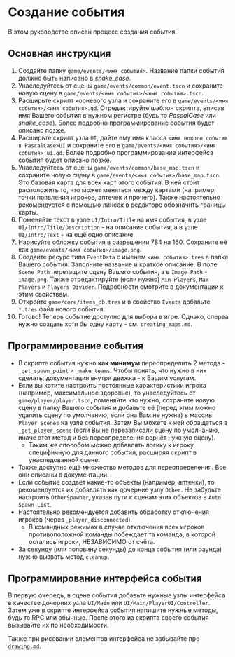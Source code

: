# Создание события

В этом руководстве описан процесс создания события.

## Основная инструкция

1. Создайте папку `game/events/<имя события>`. Название папки события должно быть написано в *snake_case*.
2. Унаследуйтесь от сцены `game/events/common/event.tscn` и сохраните новую сцену в `game/events/<имя события>/<имя события>.tscn`.
3. Расширьте скрипт корневого узла и сохраните его в `game/events/<имя события>/<имя события>.gd`. Отредактируйте шаблон скрипта, вписав имя Вашего события в нужном регистре (будь то *PascalCase* или *snake_case*). Более подробно программирование события будет описано позже.
4. Расширьте скрипт узла `UI`, дайте ему имя класса `<имя нового события в PascalCase>UI` и сохраните его в `game/events/<имя события>/<имя события>_ui.gd`. Более подробно программирование интерфейса события будет описано позже.
5. Унаследуйтесь от сцены `game/events/common/base_map.tscn` и сохраните новую сцену в `game/events/<имя события>/base_map.tscn`. Это базовая карта для всех карт этого события. В ней стоит расположить то, что может меняться между картами (например, точки появления игроков, аптечек и прочего). Также настоятельно рекомендуется с помощью линеек в редакторе обозначить границы карты.
6. Поменяйте текст в узле `UI/Intro/Title` на имя события, в узле `UI/Intro/Title/Description` - на описание события, а в узле `UI/Intro/Text` - на ещё одно описание.
6. Нарисуйте обложку события в разрешении 784 на 160. Сохраните её как `game/events/<имя события>/image.png`.
7. Создайте ресурс типа `EventData` с именем `<имя события>.tres` в папке Вашего события. Заполните название и краткое описание. В поле `Scene Path` перетащите сцену Вашего события, а в `Image Path` - `image.png`. Также отредактируйте (если нужно) `Min Players`, `Max Players` и `Players Divider`. Подробности смотрите в документации к этим свойствам.
8. Откройте `game/core/items_db.tres` и в свойство `Events` добавьте `*.tres` файл нового события.
9. Готово! Теперь событие доступно для выбора в игре. Однако, сперва нужно создать хотя бы одну карту - см. `creating_maps.md`.

## Программирование события

- В скрипте события нужно **как минимум** переопределить 2 метода - `_get_spawn_point` и `_make_teams`. Чтобы понять, что нужно в них сделать, документация внутри движка - к Вашим услугам.
- Если вы хотите настроить постоянные характеристики игрока (например, максимальное здоровье), то унаследуйтесь от `game/player/player.tscn`, поменяйте что нужно, сохраните новую сцену в папку Вашего события и добавьте её (перед этим можно удалить сцену по умолчанию, если она Вам не нужна) в массив `Player Scenes` на узле события. Затем Вы можете к ней обращаться в `_get_player_scene` (если Вы не перезаписали сцену по умолчанию, иначе этот метод и без переопределения вернёт нужную сцену).
    - Таким же способом можно добавлять логику к игроку, специфичную для данного события, расширяя скрипт в унаследованной сцене.
- Также доступно ещё множество методов для переопределения. Все они описаны в документации.
- Если событие создаёт какие-то объекты (например, аптечки), то рекомендуется их добавлять как дочерние узлу `Other`. Не забудьте настроить `OtherSpawner`, указав пути к сценам этих объектов в `Auto Spawn List`.
- Настоятельно рекомендуется добавить обработку отключения игроков (через `_player_disconnected`).
    - В командных режимах в случае отключения всех игроков противоположной команды побеждает та команда, в которой остались игроки, НЕЗАВИСИМО от счёта.
- За секунду (или половину секунды) до конца события (или раунда) нужно вызвать метод `cleanup`.

## Программирование интерфейса события

В первую очередь, в сцене события добавьте нужные узлы интерфейса в качестве дочерних узла `UI/Main` или `UI/Main/PlayerUI/Controller`. Затем уже в скрипте интерфейса события напишите нужные методы, будь то RPC или обычные. После этого из скрипта своего события вызывайте их по необходимости.

Также при рисовании элементов интерфейса не забывайте про [`drawing.md`](./drawing.md).

